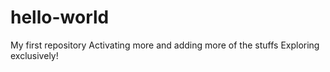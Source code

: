 # hello-world
My first repository
Activating more and adding more of the stuffs
Exploring exclusively!
